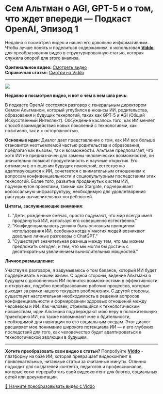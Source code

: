 # Сем Альтман о AGI, GPT-5 и о том, что ждет впереди — Подкаст OpenAI, Эпизод 1

Недавно я посмотрел видео и нашел его довольно информативным. Чтобы лучше понять и поделиться содержанием, я использовал **[Viddo](https://viddo.pro/)** для преобразования видео в структурированную статью, которая служила опорой для этого анализа.

**Оригинальное видео:** [Смотреть видео](https://www.youtube.com/watch?v=DB9mjd-65gw)  
**Справочная статья:** [Смотри на Viddo](https://viddo.pro/zh/video-result/4bdfd642-64f3-4be4-aa04-eb705c12a529)

---

![](https://www.youtube.com/embed/DB9mjd-65gw)

**Недавно я посмотрел видео, и вот о чем в нем шла речь:**

В подкасте OpenAI состоялся разговор с генеральным директором Семом Альтманом, который углубился в нюансы ИИ, родительства, образования и будущих технологий, таких как GPT-5 и AGI (Общий Искусственный Интеллект). Обсуждение касалось того, как ИИ меняет способ взаимодействия новых поколений с технологиями, как позитивно, так и с осторожностью.

**Основные идеи**: Диалог дает представление о том, как ИИ все больше становится неотъемлемой частью родительства и образования, предлагая как вызовы, так и возможности. Альтман предполагает, что хотя ИИ не предназначен для замены человеческих возможностей, он значительно повысит продуктивность и научные открытия. Его оптимизм в отношении будущих поколений, естественно адаптирующихся к ИИ, сочетается с внимательным отношением к вопросам конфиденциальности и социокультурным последствиям этих технологий. Более того, развитие продвинутых систем ИИ, подчеркнутое проектами, такими как Stargate, подчеркивает колоссальную инфраструктуру, необходимую для удовлетворения растущих вычислительных потребностей.

**Цитаты, заслуживающие внимания**:

1. "Дети, рожденные сейчас, просто подумают, что мир всегда имел продвинутый ИИ, используя его совершенно естественно."
2. "Конфиденциальность должна быть основным принципом использования ИИ, особенно когда у многих людей возникают довольно личные разговоры с ChatGPT."
3. "Существует значительная разница между тем, что мы можем предложить сегодня, и тем, что мы могли бы достичь с десятикратным увеличением вычислительных мощностей."

**Личное размышление**:

Участвуя в разговоре, я задумываюсь о том балансе, который ИИ будет поддерживать в нашей жизни. С одной стороны, видение Альтмана о будущем с дополненным ИИ полнится возможностями в эффективности и открытиях, подобно преобразованию рабочих процессов, которые выходят за рамки нашего текущего воображения. С другой стороны, существует настоятельная необходимость в решении вопросов конфиденциальности и формировании здоровых отношений между человеком и ИИ. Как человек, стремящийся к технологическим новшествам, идеи Альтмана подтверждают мою веру в положительную траекторию ИИ, но также напоминают мне о бдительности, необходимой для навигации по его социальным следам. Этот диалог расширяет мое понимание широкого потенциала ИИ — и его глубоких последствий для того, как человечество будет адаптироваться к технологической эволюции в будущем.

---

**Хотите преобразовать свои видео в статьи?** Попробуйте **[Viddo](https://viddo.pro/)** - платформу на базе ИИ, которая превращает видеоконтент в привлекательные, читаемые статьи за считанные минуты. Отлично подходит для создателей контента, педагогов и профессионалов, которые хотят переработать свой видеоконтент для блогов, социальных сетей или документации.

[🚀 Начните преобразовывать видео с Viddo](https://viddo.pro/)